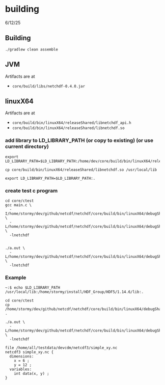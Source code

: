 # building
6/12/25


## Building

`./gradlew clean assemble`

## JVM

Artifacts are at

* `core/build/libs/netchdf-0.4.0.jar`

## linuxX64

Artifacts are at
* `core/build/bin/linuxX64/releaseShared/libnetchdf_api.h`
* `core/build/bin/linuxX64/releaseShared/libnetchdf.so`

### add library to LD_LIBRARY_PATH (or copy to existing) (or use current directory)

````
export LD_LIBRARY_PATH=$LD_LIBRARY_PATH:/home/dev/core/build/bin/linuxX64/releaseShared

cp core/build/bin/linuxX64/releaseShared/libnetchdf.so /usr/local/lib

export LD_LIBRARY_PATH=$LD_LIBRARY_PATH:.
````

### create test c program

````
cd core/ctest
gcc main.c \
  -I/home/stormy/dev/github/netcdf/netchdf/core/build/bin/linuxX64/debugShared \
  -L/home/stormy/dev/github/netcdf/netchdf/core/build/bin/linuxX64/debugShared \
  -lnetchdf


./a.out \
  -L/home/stormy/dev/github/netcdf/netchdf/core/build/bin/linuxX64/debugShared \
  -lnetchdf
````

### Example

````
~:$ echo $LD_LIBRARY_PATH
/usr/local/lib:/home/stormy/install/HDF_Group/HDF5/1.14.6/lib:.

cd core/ctest
cp /home/stormy/dev/github/netcdf/netchdf/core/build/bin/linuxX64/debugShared/libnetchdf.so .

./a.out \
  -L/home/stormy/dev/github/netcdf/netchdf/core/build/bin/linuxX64/debugShared \
  -lnetchdf

file /home/all/testdata/devcdm/netcdf3/simple_xy.nc
netcdf3 simple_xy.nc { 
  dimensions:
    x = 6 ;
    y = 12 ;
  variables:
    int data(x, y) ;
}
````
